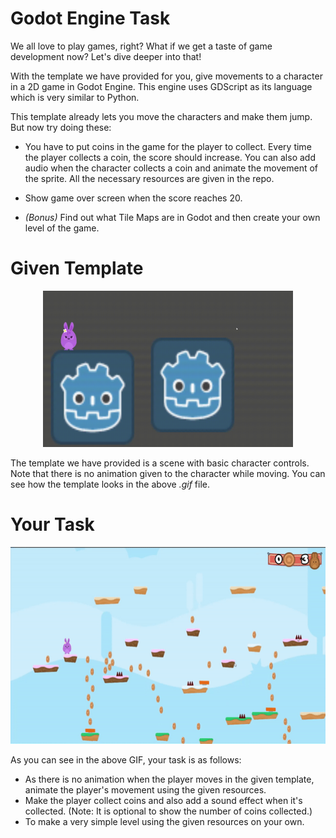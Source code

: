 # Godot Engine Task

We all love to play games, right? What if we get a taste of game development now? Let's dive deeper into that!

With the template we have provided for you, give movements to a character in a 2D game in Godot Engine. This engine uses GDScript as its language which is very similar to Python.

This template already lets you move the characters and make them jump. But now try doing these:

- You have to put coins in the game for the player to collect. Every time the player collects a coin, the score should increase. You can also add audio when the character collects a coin and animate the movement of the sprite. All the necessary resources are given in the repo.

- Show game over screen when the score reaches 20.

- *(Bonus)* Find out what Tile Maps are in Godot and then create your own level of the game.

# Given Template

<div align="center">
  <img src="/task-12/GFX/details/game-dev (DEBUG) 2022-08-20 09-30-44_Trim.gif" width="400" height="250"/>
</div>

The template we have provided is a scene with basic character controls. Note that there is no animation given to the character while moving. You can see how the template looks in the above *.gif* file.

# Your Task

<div align="center">
  <img src="/task-12/GFX/details/ezgif.com-gif-maker.gif" width="550" height="315"/>
</div>

As you can see in the above GIF, your task is as follows:
- As there is no animation when the player moves in the given template, animate the player's movement using the given resources.
- Make the player collect coins and also add a sound effect when it's collected. (Note: It is optional to show the number of coins collected.)
- To make a very simple level using the given resources on your own.
